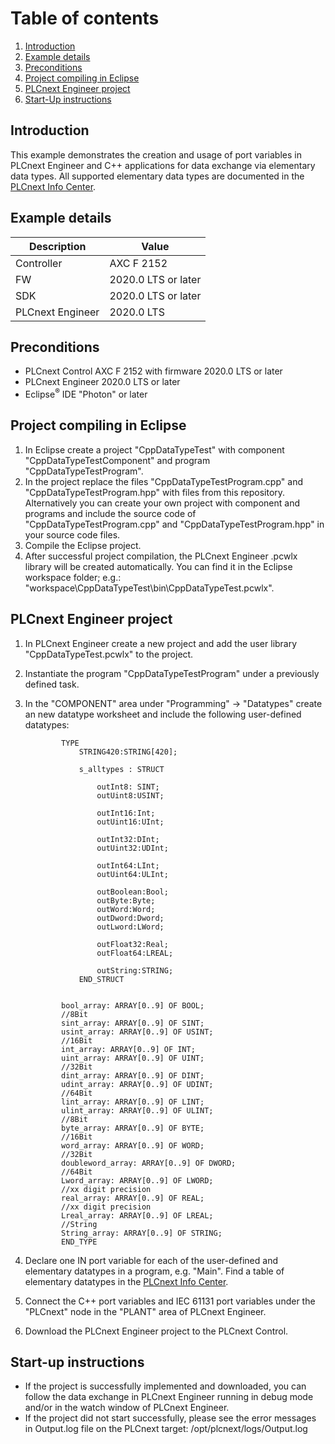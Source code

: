 # Table of contents

<!-- TOC depthFrom:2 orderedList:true -->

1. [Introduction](#introduction)
2. [Example details](#example-details)
3. [Preconditions](#preconditions)
4. [Project compiling in Eclipse](#project-compiling-in-eclipse)
5. [PLCnext Engineer project](#plcnext-engineer-project)
6. [Start-Up instructions](#start-up-instructions)

<!-- /TOC -->

## Introduction

This example demonstrates the creation and usage of port variables in PLCnext Engineer and C++ applications for data exchange via elementary data types.
All supported elementary data types are documented in the [PLCnext Info Center](https://www.plcnext.help/te/PLCnext_Runtime/Available_data_types.htm).

## Example details

|Description | Value |
|------------ |-----------|
|Controller| AXC F 2152 |
|FW | 2020.0 LTS or later |
|SDK | 2020.0 LTS or later |
|PLCnext Engineer| 2020.0 LTS |

## Preconditions

- PLCnext Control AXC F 2152 with firmware 2020.0 LTS or later
- PLCnext Engineer 2020.0 LTS or later
- Eclipse<sup>&reg;</sup> IDE "Photon" or later

## Project compiling in Eclipse

1. In Eclipse create a project "CppDataTypeTest" with component "CppDataTypeTestComponent" and program "CppDataTypeTestProgram".
1. In the project replace the files "CppDataTypeTestProgram.cpp" and "CppDataTypeTestProgram.hpp" with files from this repository. Alternatively you can create your own project with component and programs and include the source code of "CppDataTypeTestProgram.cpp" and "CppDataTypeTestProgram.hpp" in your source code files.
1. Compile the Eclipse project.
1. After successful project compilation, the PLCnext Engineer .pcwlx library will be created automatically. You can find it in the Eclipse workspace folder; e.g.: "workspace\CppDataTypeTest\bin\CppDataTypeTest.pcwlx".

## PLCnext Engineer project

1. In PLCnext Engineer create a new project and add the user library "CppDataTypeTest.pcwlx" to the project.
1. Instantiate the program "CppDataTypeTestProgram" under a previously defined task.
1. In the "COMPONENT" area under "Programming" -> "Datatypes" create an new datatype worksheet and include the following user-defined datatypes:

	```text
			TYPE
				STRING420:STRING[420];

				s_alltypes : STRUCT
				
					outInt8: SINT;
					outUint8:USINT;
					
					outInt16:Int;
					outUint16:UInt;
				
					outInt32:DInt;
					outUint32:UDInt;
					
					outInt64:LInt;
					outUint64:ULInt;
					
					outBoolean:Bool;
					outByte:Byte;
					outWord:Word;
					outDword:Dword;
					outLword:LWord;
					
					outFloat32:Real;
					outFloat64:LREAL;

					outString:STRING;
				END_STRUCT

				
			bool_array: ARRAY[0..9] OF BOOL;
			//8Bit
			sint_array: ARRAY[0..9] OF SINT;
			usint_array: ARRAY[0..9] OF USINT;
			//16Bit
			int_array: ARRAY[0..9] OF INT;
			uint_array: ARRAY[0..9] OF UINT;
			//32Bit
			dint_array: ARRAY[0..9] OF DINT;
			udint_array: ARRAY[0..9] OF UDINT;
			//64Bit
			lint_array: ARRAY[0..9] OF LINT;
			ulint_array: ARRAY[0..9] OF ULINT;
			//8Bit
			byte_array: ARRAY[0..9] OF BYTE;
			//16Bit
			word_array: ARRAY[0..9] OF WORD;
			//32Bit
			doubleword_array: ARRAY[0..9] OF DWORD;
			//64Bit
			Lword_array: ARRAY[0..9] OF LWORD;
			//xx digit precision
			real_array: ARRAY[0..9] OF REAL;
			//xx digit precision
			Lreal_array: ARRAY[0..9] OF LREAL;
			//String
			String_array: ARRAY[0..9] OF STRING;
			END_TYPE
	```

1. Declare one IN port variable for each of the user-defined and elementary datatypes in a program, e.g. "Main". Find a table of elementary datatypes in the [PLCnext Info Center](https://www.plcnext.help/te/PLCnext_Runtime/Available_data_types.htm).
1. Connect the C++ port variables and IEC 61131 port variables under the "PLCnext" node in the "PLANT" area of PLCnext Engineer.
1. Download the PLCnext Engineer project to the PLCnext Control.

## Start-up instructions

- If the project is successfully implemented and downloaded, you can follow the data exchange in PLCnext Engineer running in debug mode and/or in the watch window of PLCnext Engineer.
- If the project did not start successfully, please see the error messages in Output.log file on the PLCnext target: /opt/plcnext/logs/Output.log
